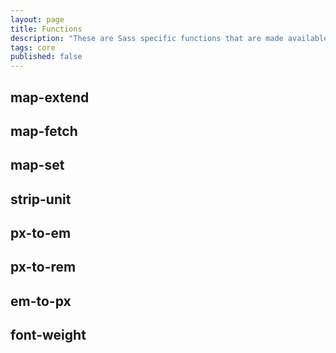 ```yaml
---
layout: page
title: Functions
description: "These are Sass specific functions that are made available anywhere the Vrembem core is imported."
tags: core
published: false
---
```


<div class="flag">
  <h2>map-extend</h2>
</div>

<div class="flag">
  <h2>map-fetch</h2>
</div>

<div class="flag">
  <h2>map-set</h2>
</div>

<div class="flag">
  <h2>strip-unit</h2>
</div>

<div class="flag">
  <h2>px-to-em</h2>
</div>

<div class="flag">
  <h2>px-to-rem</h2>
</div>

<div class="flag">
  <h2>em-to-px</h2>
</div>

<div class="flag">
  <h2>font-weight</h2>
</div>
